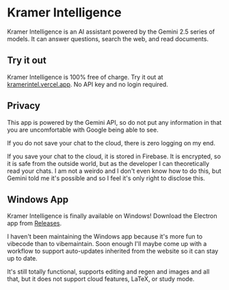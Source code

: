 # Kramer Intelligence

Kramer Intelligence is an AI assistant powered by the Gemini 2.5 series of models. It can answer questions, search the web, and read documents.

## Try it out

Kramer Intelligence is 100% free of charge. Try it out at [kramerintel.vercel.app](https://kramerintel.vercel.app). No API key and no login required.

## Privacy

This app is powered by the Gemini API, so do not put any information in that you are uncomfortable with Google being able to see.

If you do not save your chat to the cloud, there is zero logging on my end.

If you save your chat to the cloud, it is stored in Firebase. It is encrypted, so it is safe from the outside world, but as the developer I can theoretically read your chats. I am not a weirdo and I don't even know how to do this, but Gemini told me it's possible and so I feel it's only right to disclose this.

## Windows App

Kramer Intelligence is finally available on Windows! Download the Electron app from [Releases](../../releases).

I haven't been maintaining the Windows app because it's more fun to vibecode than to vibemaintain. Soon enough I'll maybe come up with a workflow to support auto-updates inherited from the website so it can stay up to date.

It's still totally functional, supports editing and regen and images and all that, but it does not support cloud features, LaTeX, or study mode.
